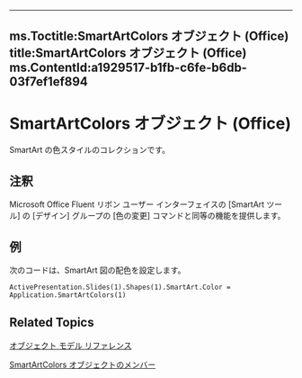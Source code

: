 

---
ms.Toctitle:SmartArtColors オブジェクト (Office)
title:SmartArtColors オブジェクト (Office)
ms.ContentId:a1929517-b1fb-c6fe-b6db-03f7ef1ef894
---
# SmartArtColors オブジェクト (Office)




SmartArt の色スタイルのコレクションです。

## 注釈
Microsoft Office Fluent リボン ユーザー インターフェイスの [SmartArt ツール] の [デザイン] グループの [色の変更] コマンドと同等の機能を提供します。



## 例
次のコードは、SmartArt 図の配色を設定します。

```vba
ActivePresentation.Slides(1).Shapes(1).SmartArt.Color = Application.SmartArtColors(1)
```




## Related Topics

[オブジェクト モデル リファレンス](499c789a-aba2-0fad-649a-0ea964cd3b5e.md)

[SmartArtColors オブジェクトのメンバー](c371e814-7621-2c01-c0fe-93003892646f.md)





